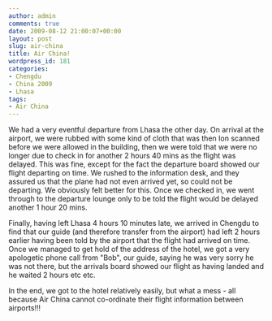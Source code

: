 ```yaml
---
author: admin
comments: true
date: 2009-08-12 21:00:07+00:00
layout: post
slug: air-china
title: Air China!
wordpress_id: 181
categories:
- Chengdu
- China 2009
- Lhasa
tags:
- Air China
---
```


We had a very eventful departure from Lhasa the other day. On arrival at the airport, we were rubbed with some kind of cloth that was then Ion scanned before we were allowed in the building, then we were told that we were no longer due to check in for another 2 hours 40 mins as the flight was delayed. This was fine, except for the fact the departure board showed our flight departing on time. We rushed to the information desk, and they assured us that the plane had not even arrived yet, so could not be departing. We obviously felt better for this. Once we checked in, we went through to the departure lounge only to be told the flight would be delayed another 1 hour 20 mins.

Finally, having left Lhasa 4 hours 10 minutes late, we arrived in Chengdu to find that our guide (and therefore transfer from the airport) had left 2 hours earlier having been told by the airport that the flight had arrived on time. Once we managed to get hold of the address of the hotel, we got a very apologetic phone call from "Bob", our guide, saying he was very sorry he was not there, but the arrivals board showed our flight as having landed and he waited 2 hours etc etc.

In the end, we got to the hotel relatively easily, but what a mess - all because Air China cannot co-ordinate their flight information between airports!!!
